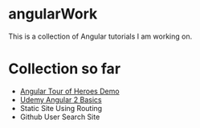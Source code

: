 # angularWork
This is a collection of Angular tutorials I am working on.
# Collection so far
* [Angular Tour of Heroes Demo](https://angular.io/tutorial)
* [Udemy Angular 2 Basics](https://www.udemy.com/learn-angular-2-development-by-building-10-apps/learn/v4/overview)
* Static Site Using Routing
* Github User Search Site

